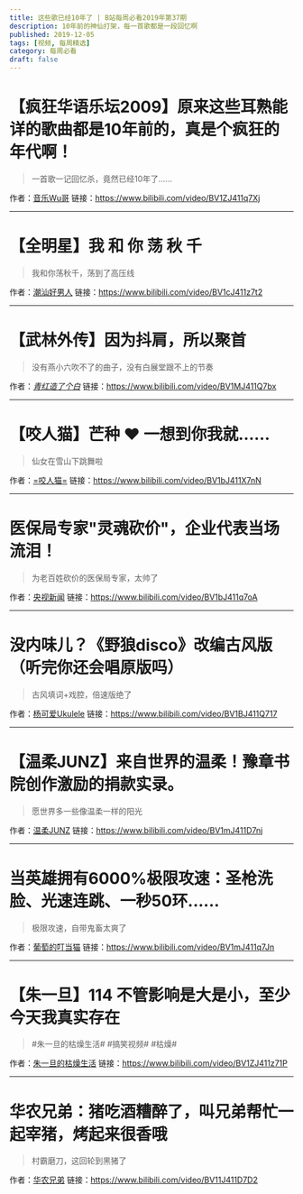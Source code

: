 ```yaml
---
title: 这些歌已经10年了 | B站每周必看2019年第37期
description: 10年前的神仙打架，每一首歌都是一段回忆啊
published: 2019-12-05
tags: [视频, 每周精选]
category: 每周必看
draft: false
---
```


# 【疯狂华语乐坛2009】原来这些耳熟能详的歌曲都是10年前的，真是个疯狂的年代啊！
> 一首歌一记回忆杀，竟然已经10年了……

作者：[音乐Wu哥](https://space.bilibili.com/193262326)
链接：https://www.bilibili.com/video/BV1ZJ411q7Xj

---

# 【全明星】我 和 你 荡 秋 千
> 我和你荡秋千，荡到了高压线

作者：[潮汕好男人](https://space.bilibili.com/19071708)
链接：https://www.bilibili.com/video/BV1cJ411z7t2

---

# 【武林外传】因为抖肩，所以聚首
> 没有燕小六吹不了的曲子，没有白展堂跟不上的节奏

作者：[_青红造了个白_](https://space.bilibili.com/21778075)
链接：https://www.bilibili.com/video/BV1MJ411Q7bx

---

# 【咬人猫】芒种 ❤️ 一想到你我就……
> 仙女在雪山下跳舞啦

作者：[=咬人猫=](https://space.bilibili.com/116683)
链接：https://www.bilibili.com/video/BV1bJ411X7nN

---

# 医保局专家"灵魂砍价"，企业代表当场流泪！
> 为老百姓砍价的医保局专家，太帅了

作者：[央视新闻](https://space.bilibili.com/456664753)
链接：https://www.bilibili.com/video/BV1bJ411q7oA

---

# 没内味儿？《野狼disco》改编古风版（听完你还会唱原版吗）
> 古风填词+戏腔，倍速版绝了

作者：[杨可爱Ukulele](https://space.bilibili.com/249608727)
链接：https://www.bilibili.com/video/BV1BJ411Q717

---

# 【温柔JUNZ】来自世界的温柔！豫章书院创作激励的捐款实录。
> 愿世界多一些像温柔一样的阳光

作者：[温柔JUNZ](https://space.bilibili.com/265059948)
链接：https://www.bilibili.com/video/BV1mJ411D7nj

---

# 当英雄拥有6000%极限攻速：圣枪洗脸、光速连跳、一秒50环......
> 极限攻速，自带鬼畜太爽了

作者：[葡萄的叮当猫](https://space.bilibili.com/65538469)
链接：https://www.bilibili.com/video/BV1mJ411q7Jn

---

# 【朱一旦】114 不管影响是大是小，至少今天我真实存在
> #朱一旦的枯燥生活# #搞笑视频# #枯燥#

作者：[朱一旦的枯燥生活](https://space.bilibili.com/437316738)
链接：https://www.bilibili.com/video/BV1ZJ411z71P

---

# 华农兄弟：猪吃酒糟醉了，叫兄弟帮忙一起宰猪，烤起来很香哦
> 村霸磨刀，这回轮到黑猪了

作者：[华农兄弟](https://space.bilibili.com/250858633)
链接：https://www.bilibili.com/video/BV11J411D7D2

